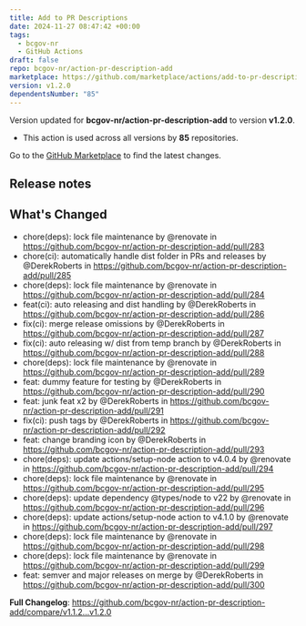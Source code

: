 ```yaml
---
title: Add to PR Descriptions
date: 2024-11-27 08:47:42 +00:00
tags:
  - bcgov-nr
  - GitHub Actions
draft: false
repo: bcgov-nr/action-pr-description-add
marketplace: https://github.com/marketplace/actions/add-to-pr-descriptions
version: v1.2.0
dependentsNumber: "85"
---
```



Version updated for **bcgov-nr/action-pr-description-add** to version **v1.2.0**.
- This action is used across all versions by **85** repositories.

Go to the [GitHub Marketplace](https://github.com/marketplace/actions/add-to-pr-descriptions) to find the latest changes.

## Release notes

## What's Changed
* chore(deps): lock file maintenance by @renovate in https://github.com/bcgov-nr/action-pr-description-add/pull/283
* chore(ci): automatically handle dist folder in PRs and releases by @DerekRoberts in https://github.com/bcgov-nr/action-pr-description-add/pull/285
* chore(deps): lock file maintenance by @renovate in https://github.com/bcgov-nr/action-pr-description-add/pull/284
* feat(ci): auto releasing and dist handling by @DerekRoberts in https://github.com/bcgov-nr/action-pr-description-add/pull/286
* fix(ci): merge release omissions by @DerekRoberts in https://github.com/bcgov-nr/action-pr-description-add/pull/287
* fix(ci): auto releasing w/ dist from temp branch by @DerekRoberts in https://github.com/bcgov-nr/action-pr-description-add/pull/288
* chore(deps): lock file maintenance by @renovate in https://github.com/bcgov-nr/action-pr-description-add/pull/289
* feat: dummy feature for testing by @DerekRoberts in https://github.com/bcgov-nr/action-pr-description-add/pull/290
* feat: junk feat x2 by @DerekRoberts in https://github.com/bcgov-nr/action-pr-description-add/pull/291
* fix(ci): push tags by @DerekRoberts in https://github.com/bcgov-nr/action-pr-description-add/pull/292
* feat: change branding icon by @DerekRoberts in https://github.com/bcgov-nr/action-pr-description-add/pull/293
* chore(deps): update actions/setup-node action to v4.0.4 by @renovate in https://github.com/bcgov-nr/action-pr-description-add/pull/294
* chore(deps): lock file maintenance by @renovate in https://github.com/bcgov-nr/action-pr-description-add/pull/295
* chore(deps): update dependency @types/node to v22 by @renovate in https://github.com/bcgov-nr/action-pr-description-add/pull/296
* chore(deps): update actions/setup-node action to v4.1.0 by @renovate in https://github.com/bcgov-nr/action-pr-description-add/pull/297
* chore(deps): lock file maintenance by @renovate in https://github.com/bcgov-nr/action-pr-description-add/pull/298
* chore(deps): lock file maintenance by @renovate in https://github.com/bcgov-nr/action-pr-description-add/pull/299
* feat: semver and major releases on merge by @DerekRoberts in https://github.com/bcgov-nr/action-pr-description-add/pull/300


**Full Changelog**: https://github.com/bcgov-nr/action-pr-description-add/compare/v1.1.2...v1.2.0
